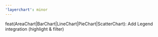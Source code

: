```yaml
---
'layerchart': minor
---
```


feat(AreaChart|BarChart|LineChart|PieChart|ScatterChart): Add Legend integration (highlight & filter)
